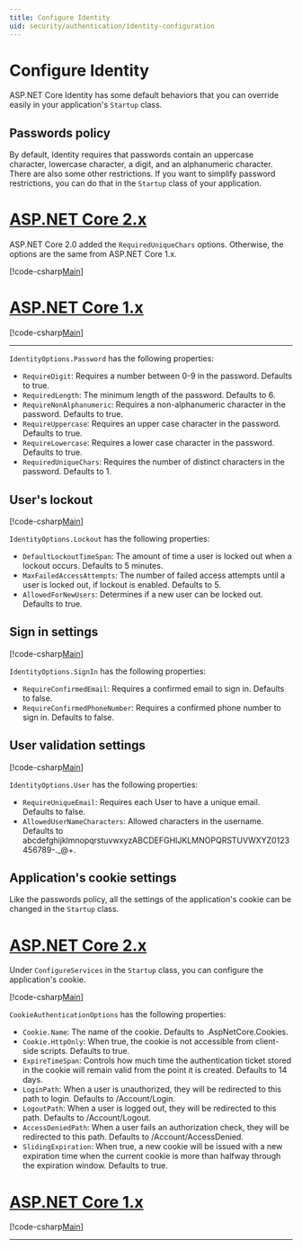 ```yaml
---
title: Configure Identity
uid: security/authentication/identity-configuration
---
```


# Configure Identity

ASP.NET Core Identity has some default behaviors that you can override easily in your application's `Startup` class.

## Passwords policy

By default, Identity requires that passwords contain an uppercase character, lowercase character, a digit, and an alphanumeric character. There are also some other restrictions. If you want to simplify password restrictions, you can do that in the `Startup` class of your application.

# [ASP.NET Core 2.x](#tab/aspnetcore2x)

ASP.NET Core 2.0 added the `RequiredUniqueChars` options. Otherwise, the options are the same from ASP.NET Core 1.x.

[!code-csharp[Main](identity/sample/src/ASPNETv2-IdentityDemo-Configuration/Startup.cs?range=29-37,50-52)]

# [ASP.NET Core 1.x](#tab/aspnetcore1x)

[!code-csharp[Main](identity/sample/src/ASPNET-IdentityDemo-PrimaryKeysConfig/Startup.cs?range=58-65,84)]

---

`IdentityOptions.Password` has the following properties:
* `RequireDigit`: Requires a number between 0-9 in the password. Defaults to true.
* `RequiredLength`: The minimum length of the password. Defaults to 6.
* `RequireNonAlphanumeric`: Requires a non-alphanumeric character in the password. Defaults to true.
* `RequireUppercase`: Requires an upper case character in the password. Defaults to true.
* `RequireLowercase`: Requires a lower case character in the password. Defaults to true.
* `RequiredUniqueChars`: Requires the number of distinct characters in the password. Defaults to 1.


## User's lockout

[!code-csharp[Main](identity/sample/src/ASPNETv2-IdentityDemo-Configuration/Startup.cs?range=29-30,39-42,50-52)]

`IdentityOptions.Lockout` has the following properties:
* `DefaultLockoutTimeSpan`: The amount of time a user is locked out when a lockout occurs. Defaults to 5 minutes.
* `MaxFailedAccessAttempts`: The number of failed access attempts until a user is locked out, if lockout is enabled. Defaults to 5.
* `AllowedForNewUsers`: Determines if a new user can be locked out. Defaults to true.


## Sign in settings

[!code-csharp[Main](identity/sample/src/ASPNETv2-IdentityDemo-Configuration/Startup.cs?range=29-30,44-46,50-52)]

`IdentityOptions.SignIn` has the following properties:
* `RequireConfirmedEmail`: Requires a confirmed email to sign in. Defaults to false.
* `RequireConfirmedPhoneNumber`: Requires a confirmed phone number to sign in. Defaults to false.


## User validation settings

[!code-csharp[Main](identity/sample/src/ASPNETv2-IdentityDemo-Configuration/Startup.cs?range=29-30,48-52)]

`IdentityOptions.User` has the following properties:
* `RequireUniqueEmail`: Requires each User to have a unique email. Defaults to false.
* `AllowedUserNameCharacters`: Allowed characters in the username. Defaults to abcdefghijklmnopqrstuvwxyzABCDEFGHIJKLMNOPQRSTUVWXYZ0123456789-._@+.

## Application's cookie settings

Like the passwords policy, all the settings of the application's cookie can be changed in the `Startup` class.

# [ASP.NET Core 2.x](#tab/aspnetcore2x)

Under `ConfigureServices` in the `Startup` class, you can configure the application's cookie.

[!code-csharp[Main](identity/sample/src/ASPNETv2-IdentityDemo-Configuration/Startup.cs?name=snippet_configurecookie)]

`CookieAuthenticationOptions` has the following properties:
* `Cookie.Name`: The name of the cookie. Defaults to .AspNetCore.Cookies.
* `Cookie.HttpOnly`: When true, the cookie is not accessible from client-side scripts. Defaults to true.
* `ExpireTimeSpan`: Controls how much time the authentication ticket stored in the cookie will remain valid from the point it is created. Defaults to 14 days.
* `LoginPath`: When a user is unauthorized, they will be redirected to this path to login. Defaults to /Account/Login.
* `LogoutPath`: When a user is logged out, they will be redirected to this path. Defaults to /Account/Logout.
* `AccessDeniedPath`: When a user fails an authorization check, they will be redirected to this path. Defaults to /Account/AccessDenied.
* `SlidingExpiration`: When true, a new cookie will be issued with a new expiration time when the current cookie is more than halfway through the expiration window. Defaults to true.

# [ASP.NET Core 1.x](#tab/aspnetcore1x)

[!code-csharp[Main](identity/sample/src/ASPNET-IdentityDemo-PrimaryKeysConfig/Startup.cs?range=58-59,72-80,84)]

--- 


